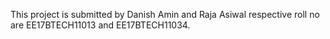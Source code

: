 This project is submitted by Danish Amin and Raja Asiwal respective roll no are EE17BTECH11013 and EE17BTECH11034.
